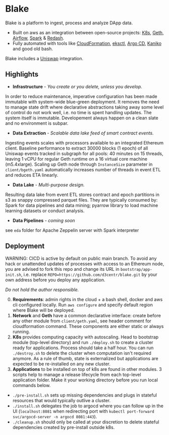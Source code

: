 # Blake

Blake is a platform to ingest, process and analyze DApp data.

- Built on aws as an integration between open-source projects: [K8s](https://github.com/kubernetes/kubernetes), [Geth](https://github.com/ethereum/go-ethereum), [Airflow](https://github.com/apache/airflow), [Spark](https://github.com/apache/spark) & [Redash](https://github.com/getredash/redash). 
- Fully automated with tools like [CloudFormation](https://aws.amazon.com/cloudformation/), [eksctl](https://github.com/weaveworks/eksctl), [Argo CD](https://github.com/argoproj/argo-cd), [Kaniko](https://github.com/GoogleContainerTools/kaniko) and good old bash.

Blake includes a [Uniswap](https://uniswap.org/) integration.
## Highlights
- **Infrastructure** - _You create or you delete, unless you develop._

In order to reduce maintenance, imperative configuration has been made immutable with system-wide blue-green deployment. It removes the need to manage state drift where declarative abstractions taking away some level of control do not work well, i.e. no time is spent handling updates. The system itself is immutable. Developement always happen on a clean slate and no environment is subpar.
- **Data Extraction** - _Scalable data lake feed of smart contract events._

Ingesting events scales with processors available to an integrated Ethereum client. Baseline performance to extract 30000 blocks (1 epoch) of all Uniswap events tracked in subgraph for all pools: 40 minutes on 15 threads, leaving 1 vCPU for regular Geth runtime on a 16 virtual core machine (m5.4xlarge). Scaling up Geth node through `InstanceSize` parameter in `client/bgeth.yaml` automatically increases number of threads in event ETL and reduces ETA linearly.
- **Data Lake** - _Multi-purpose design._

Resulting data lake from event ETL stores contract and epoch partitions in s3 as snappy compressed parquet files. They are typically consumed by: Spark for data pipelines and data mining; pyarrow library to load machine learning datasets or conduct analysis.
- **Data Pipelines** - _coming soon_

see `eda` folder for Apache Zeppelin server with Spark interpreter
## Deployment
WARNING: CICD is active by default on public main branch. To avoid any hack or unattended updates of processes with access to an Ethereum node, you are advised to fork this repo and change its URL in `bootstrap/app-init.sh`, i.e. replace `REPO=https://github.com/d3centr/blake.git` by your own address before you deploy any application.

_Do not hold the author responsible._

0. **Requirements**: admin rights in the cloud + a bash shell, docker and aws cli configured locally. Run `aws configure` and specify default region where Blake will be deployed.
1. **Network** and **Geth** have a common declarative interface: create before any other module from `client/geth.yaml`, see header comment for cloudformation command. These components are either static or always running.
2. **K8s** provides computing capacity with autoscaling. Head to bootstrap module (top-level directory) and run `./deploy.sh` to create a cluster ready for applications. Process should take a half hour. You can run `./destroy.sh` to delete the cluster when computation isn't required anymore. As a rule of thumb, state is externalized but applications are expected to be re-installed on any new cluster.
3. **Applications** to be installed on top of k8s are found in other modules. 3 scripts help to manage a release lifecycle from each top-level application folder. Make it your working directory before you run local commands below.
- `./pre-install.sh` sets up missing dependencies and plugs in stateful resources that would typically outlive a cluster.
- `./install.sh` delegates the job to argocd where you can follow up in the UI (`localhost:8081` when redirecting port with `kubectl port-forward svc/argocd-server -n argocd 8081:443`).
- `./cleanup.sh` should only be called at your discretion to delete stateful dependencies created by pre-install outside k8s.


